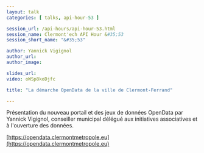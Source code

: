 ```yaml
---
layout: talk
categories: [ talks, api-hour-53 ]

session_url: /api-hours/api-hour-53.html
session_name: Clermont'ech API Hour &#35;53
session_short_name: "&#35;53"

author: Yannick Vigignol
author_url:
author_image:

slides_url:
video: oWSp8koDjfc

title: "La démarche OpenData de la ville de Clermont-Ferrand"

---
```


Présentation du nouveau portail et des jeux de données OpenData par Yannick
Vigignol, conseiller municipal délégué aux initiatives associatives et à
l'ouverture des données.

[https://opendata.clermontmetropole.eu](https://opendata.clermontmetropole.eu)
